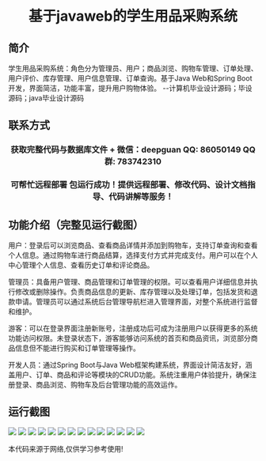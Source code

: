 <p><h1 align="center">基于javaweb的学生用品采购系统</h1></p>

## 简介
学生用品采购系统：角色分为管理员、用户；商品浏览、购物车管理、订单处理、用户评价、库存管理、用户信息管理、订单查询。基于Java Web和Spring Boot开发，界面简洁，功能丰富，提升用户购物体验。    --计算机毕业设计源码；毕设源码；java毕业设计源码


## 联系方式
<p><h3 align="center">获取完整代码与数据库文件 + 微信：deepguan QQ: 86050149 QQ群: 783742310</h3></p>
<p><h3 align="center">可帮忙远程部署 包运行成功！提供远程部署、修改代码、设计文档指导、代码讲解等服务！</h3></p>

## 功能介绍（完整见运行截图）
用户：登录后可以浏览商品、查看商品详情并添加到购物车，支持订单查询和查看个人信息。通过购物车进行商品结算，选择支付方式并完成支付。用户可以在个人中心管理个人信息、查看历史订单和评论商品。

管理员：具备用户管理、商品管理和订单管理的权限。可以查看用户详细信息并执行修改或删除操作。负责商品信息的更新、库存管理以及处理订单，包括发货和退款申请。管理员可以通过系统后台管理导航栏进入管理界面，对整个系统进行监督和维护。

游客：可以在登录界面注册新账号，注册成功后可成为注册用户以获得更多的系统功能访问权限。未登录状态下，游客能够访问系统的首页和商品资讯，浏览部分商品信息但不能进行购买和订单管理等操作。

开发人员：通过Spring Boot与Java Web框架构建系统，界面设计简洁友好，涵盖用户、订单、商品和评论等模块的CRUD功能。系统注重用户体验提升，确保注册登录、商品浏览、购物车及后台管理功能的高效运作。


## 运行截图
![](https://bs-1329754181.cos.ap-shanghai.myqcloud.com/spring/JavaWebStudentSuppliesProcurementSystem/img/001.jpg)
![](https://bs-1329754181.cos.ap-shanghai.myqcloud.com/spring/JavaWebStudentSuppliesProcurementSystem/img/002.jpg)
![](https://bs-1329754181.cos.ap-shanghai.myqcloud.com/spring/JavaWebStudentSuppliesProcurementSystem/img/003.jpg)
![](https://bs-1329754181.cos.ap-shanghai.myqcloud.com/spring/JavaWebStudentSuppliesProcurementSystem/img/004.jpg)
![](https://bs-1329754181.cos.ap-shanghai.myqcloud.com/spring/JavaWebStudentSuppliesProcurementSystem/img/005.jpg)
![](https://bs-1329754181.cos.ap-shanghai.myqcloud.com/spring/JavaWebStudentSuppliesProcurementSystem/img/006.jpg)
![](https://bs-1329754181.cos.ap-shanghai.myqcloud.com/spring/JavaWebStudentSuppliesProcurementSystem/img/007.jpg)
![](https://bs-1329754181.cos.ap-shanghai.myqcloud.com/spring/JavaWebStudentSuppliesProcurementSystem/img/008.jpg)
![](https://bs-1329754181.cos.ap-shanghai.myqcloud.com/spring/JavaWebStudentSuppliesProcurementSystem/img/009.jpg)
![](https://bs-1329754181.cos.ap-shanghai.myqcloud.com/spring/JavaWebStudentSuppliesProcurementSystem/img/010.jpg)
![](https://bs-1329754181.cos.ap-shanghai.myqcloud.com/spring/JavaWebStudentSuppliesProcurementSystem/img/011.jpg)
![](https://bs-1329754181.cos.ap-shanghai.myqcloud.com/spring/JavaWebStudentSuppliesProcurementSystem/img/012.jpg)
![](https://bs-1329754181.cos.ap-shanghai.myqcloud.com/spring/JavaWebStudentSuppliesProcurementSystem/img/013.jpg)
![](https://bs-1329754181.cos.ap-shanghai.myqcloud.com/spring/JavaWebStudentSuppliesProcurementSystem/img/014.jpg)

<p>本代码来源于网络,仅供学习参考使用!</p>
